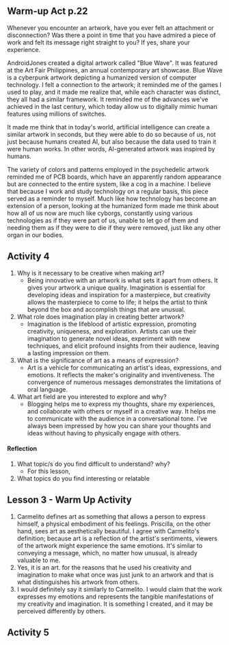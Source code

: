 ## Warm-up Act p.22
Whenever you encounter an artwork, have you ever felt an attachment or disconnection? Was there a point in time that you have admired a piece of work and felt its message right straight to you? If yes, share your experience. 

AndroidJones created a digital artwork called "Blue Wave". It was featured at the Art Fair Philippines, an annual contemporary art showcase. Blue Wave is a cyberpunk artwork depicting a humanized version of computer technology. I felt a connection to the artwork; it reminded me of the games I used to play, and it made me realize that, while each character was distinct, they all had a similar framework. It reminded me of the advances we've achieved in the last century, which today allow us to digitally mimic human features using millions of switches. 

It made me think that in today's world, artificial intelligence can create a similar artwork in seconds, but they were able to do so because of us, not just because humans created AI, but also because the data used to train it were human works. In other words, AI-generated artwork was inspired by humans.  

The variety of colors and patterns employed in the psychedelic artwork reminded me of PCB boards, which have an apparently random appearance but are connected to the entire system, like a cog in a machine. I believe that because I work and study technology on a regular basis, this piece served as a reminder to myself. Much like how technology has become an extension of a person, looking at the humanized form made me think about how all of us now are much like cyborgs, constantly using various technologies as if they were part of us, unable to let go of them and needing them as if they were to die if they were removed, just like any other organ in our bodies. 
## Activity 4
1. Why is it necessary to be creative when making art?
   - Being innovative with an artwork is what sets it apart from others. It gives your artwork a unique quality. Imagination is essential for developing ideas and inspiration for a masterpiece, but creativity allows the masterpiece to come to life; it helps the artist to think beyond the box and accomplish things that are unusual. 
2. What role does imagination play in creating better artwork?
   - Imagination is the lifeblood of artistic expression, promoting creativity, uniqueness, and exploration.  Artists can use their imagination to generate novel ideas, experiment with new techniques, and elicit profound insights from their audience, leaving a lasting impression on them.
3. What is the significance of art as a means of expression?
   - Art is a vehicle for communicating an artist's ideas, expressions, and emotions. It reflects the maker's originality and inventiveness. The convergence of numerous messages demonstrates the limitations of oral language. 
4. What art field are you interested to explore and why?
   - Blogging helps me to express my thoughts, share my experiences, and collaborate with others or myself in a creative way. It helps me to communicate with the audience in a conversational tone. I've always been impressed by how you can share your thoughts and ideas without having to physically engage with others.
#### Reflection
1. What topic/s do you find difficult to understand? why?
   - For this lesson, 
2. What topics do you find interesting or relatable

## Lesson 3 - Warm Up Activity
1. Carmelito defines art as something that allows a person to express himself, a physical embodiment of his feelings. Priscilla, on the other hand, sees art as aesthetically beautiful. I agree with Carmelito's definition; because art is a reflection of the artist's sentiments, viewers of the artwork might experience the same emotions. It's similar to conveying a message, which, no matter how unusual, is already valuable to me. 
2. Yes, it is an art. for the reasons that he used his creativity and imagination to make what once was just junk to an artwork and that is what distinguishes his artwork from others. 
3. I would definitely say it similarly to Carmelito. I would claim that the work expresses my emotions and represents the tangible manifestations of my creativity and imagination. It is something I created, and it may be perceived differently by others. 
## Activity 5




